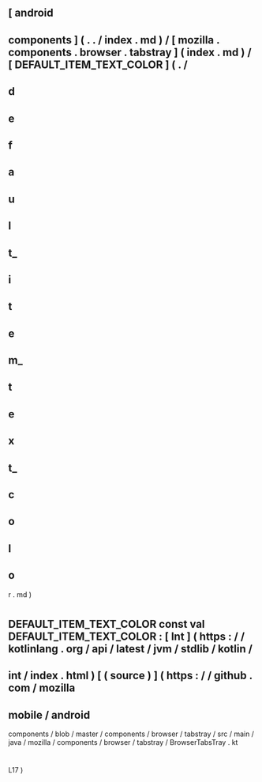 [
android
-
components
]
(
.
.
/
index
.
md
)
/
[
mozilla
.
components
.
browser
.
tabstray
]
(
index
.
md
)
/
[
DEFAULT_ITEM_TEXT_COLOR
]
(
.
/
-
d
-
e
-
f
-
a
-
u
-
l
-
t_
-
i
-
t
-
e
-
m_
-
t
-
e
-
x
-
t_
-
c
-
o
-
l
-
o
-
r
.
md
)
#
DEFAULT_ITEM_TEXT_COLOR
const
val
DEFAULT_ITEM_TEXT_COLOR
:
[
Int
]
(
https
:
/
/
kotlinlang
.
org
/
api
/
latest
/
jvm
/
stdlib
/
kotlin
/
-
int
/
index
.
html
)
[
(
source
)
]
(
https
:
/
/
github
.
com
/
mozilla
-
mobile
/
android
-
components
/
blob
/
master
/
components
/
browser
/
tabstray
/
src
/
main
/
java
/
mozilla
/
components
/
browser
/
tabstray
/
BrowserTabsTray
.
kt
#
L17
)
